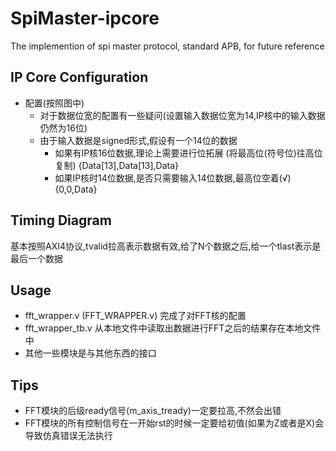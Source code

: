 # SpiMaster-ipcore
The implemention of spi master protocol, standard APB, for future reference

## IP Core Configuration 
* 配置(按照图中)
  * 对于数据位宽的配置有一些疑问(设置输入数据位宽为14,IP核中的输入数据仍然为16位)
  * 由于输入数据是signed形式,假设有一个14位的数据
    * 如果有IP核16位数据,理论上需要进行位拓展 (将最高位(符号位)往高位复制)   {Data[13],Data[13],Data}
    * 如果IP核时14位数据,是否只需要输入14位数据,最高位空着(√)               {0,0,Data}
  
  
## Timing Diagram
基本按照AXI4协议,tvalid拉高表示数据有效,给了N个数据之后,给一个tlast表示是最后一个数据

## Usage
* fft_wrapper.v (FFT_WRAPPER.v) 完成了对FFT核的配置
* fft_wrapper_tb.v 从本地文件中读取出数据进行FFT之后的结果存在本地文件中
* 其他一些模块是与其他东西的接口

## Tips
* FFT模块的后级ready信号(m_axis_tready)一定要拉高,不然会出错
* FFT模块的所有控制信号在一开始rst的时候一定要给初值(如果为Z或者是X)会导致仿真错误无法执行
